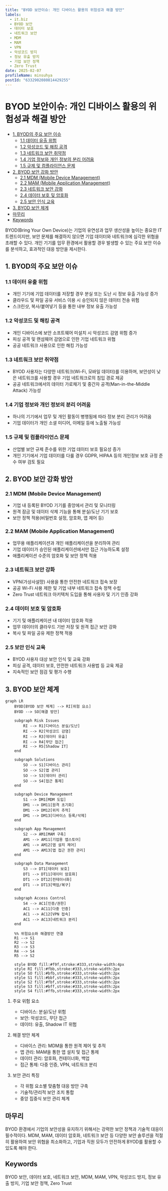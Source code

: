 ```yaml
---
title: "BYOD 보안이슈: 개인 디바이스 활용의 위험성과 해결 방안"
labels:
  - it.biz
  - BYOD 보안
  - 데이터 보호
  - 네트워크 보안
  - MDM
  - MAM
  - VPN
  - 악성코드 방지
  - 정보 유출 방지
  - 기업 보안 정책
  - Zero Trust
date: 2025-02-07
profileName: minsuhya
postId: "6332902080814429255"
---
```



# BYOD 보안이슈: 개인 디바이스 활용의 위험성과 해결 방안

<!-- mtoc-start -->

- [1. BYOD의 주요 보안 이슈](#1-byod의-주요-보안-이슈)
  - [1.1 데이터 유출 위험](#11-데이터-유출-위험)
  - [1.2 악성코드 및 해킹 공격](#12-악성코드-및-해킹-공격)
  - [1.3 네트워크 보안 취약점](#13-네트워크-보안-취약점)
  - [1.4 기업 정보와 개인 정보의 분리 어려움](#14-기업-정보와-개인-정보의-분리-어려움)
  - [1.5 규제 및 컴플라이언스 문제](#15-규제-및-컴플라이언스-문제)
- [2. BYOD 보안 강화 방안](#2-byod-보안-강화-방안)
  - [2.1 MDM (Mobile Device Management)](#21-mdm-mobile-device-management)
  - [2.2 MAM (Mobile Application Management)](#22-mam-mobile-application-management)
  - [2.3 네트워크 보안 강화](#23-네트워크-보안-강화)
  - [2.4 데이터 보호 및 암호화](#24-데이터-보호-및-암호화)
  - [2.5 보안 인식 교육](#25-보안-인식-교육)
- [3. BYOD 보안 체계](#3-byod-보안-체계)
- [마무리](#마무리)
- [Keywords](#keywords)

<!-- mtoc-end -->

BYOD(Bring Your Own Device)는 기업의 유연성과 업무 생산성을 높이는 중요한 IT 트렌드이지만, 보안 문제를 해결하지 않으면 기업 데이터와 네트워크에 심각한 위협을 초래할 수 있다. 개인 기기를 업무 환경에서 활용할 경우 발생할 수 있는 주요 보안 이슈를 분석하고, 효과적인 대응 방안을 제시한다.

## 1. BYOD의 주요 보안 이슈

### 1.1 데이터 유출 위험

- 개인 기기에 기업 데이터를 저장할 경우 분실 또는 도난 시 정보 유출 가능성 증가
- 클라우드 및 파일 공유 서비스 이용 시 승인되지 않은 데이터 전송 위험
- 스크린샷, 복사/붙여넣기 등을 통한 내부 정보 유출 가능성

### 1.2 악성코드 및 해킹 공격

- 개인 디바이스에 보안 소프트웨어 미설치 시 악성코드 감염 위험 증가
- 피싱 공격 및 랜섬웨어 감염으로 인한 기업 네트워크 위협
- 공공 네트워크 사용으로 인한 해킹 가능성

### 1.3 네트워크 보안 취약점

- BYOD 사용자는 다양한 네트워크(Wi-Fi, 모바일 데이터)를 이용하며, 보안성이 낮은 네트워크를 사용할 경우 기업 네트워크로의 침입 경로 제공
- 공공 네트워크에서의 데이터 가로채기 및 중간자 공격(Man-in-the-Middle Attack) 가능성

### 1.4 기업 정보와 개인 정보의 분리 어려움

- 하나의 기기에서 업무 및 개인 활동이 병행됨에 따라 정보 분리 관리가 어려움
- 기업 데이터가 개인 소셜 미디어, 이메일 등에 노출될 가능성

### 1.5 규제 및 컴플라이언스 문제

- 산업별 보안 규제 준수를 위한 기업 데이터 보호 필요성 증가
- 개인 기기에서 기업 데이터를 다룰 경우 GDPR, HIPAA 등의 개인정보 보호 규정 준수 여부 검토 필요

## 2. BYOD 보안 강화 방안

### 2.1 MDM (Mobile Device Management)

- 기업 내 등록된 BYOD 기기를 중앙에서 관리 및 모니터링
- 원격 잠금 및 데이터 삭제 기능을 통해 분실/도난 기기 보호
- 보안 정책 적용(비밀번호 설정, 암호화, 앱 제어 등)

### 2.2 MAM (Mobile Application Management)

- 업무용 애플리케이션과 개인 애플리케이션을 분리하여 관리
- 기업 데이터가 승인된 애플리케이션에서만 접근 가능하도록 설정
- 애플리케이션 수준의 암호화 및 보안 정책 적용

### 2.3 네트워크 보안 강화

- VPN(가상사설망) 사용을 통한 안전한 네트워크 접속 보장
- 공공 Wi-Fi 사용 제한 및 기업 내부 네트워크 접속 정책 수립
- Zero Trust 네트워크 아키텍처 도입을 통해 사용자 및 기기 인증 강화

### 2.4 데이터 보호 및 암호화

- 기기 및 애플리케이션 내 데이터 암호화 적용
- 업무 데이터의 클라우드 기반 저장 및 원격 접근 보안 강화
- 복사 및 파일 공유 제한 정책 적용

### 2.5 보안 인식 교육

- BYOD 사용자 대상 보안 인식 및 교육 강화
- 피싱 공격, 데이터 보호, 안전한 네트워크 사용법 등 교육 제공
- 지속적인 보안 점검 및 평가 수행

## 3. BYOD 보안 체계

```mermaid
graph LR
    BYOD[BYOD 보안 체계] --> RI[위험 요소]
    BYOD --> SO[해결 방안]

    subgraph Risk Issues
        RI --> R1[디바이스 분실/도난]
        RI --> R2[악성코드 감염]
        RI --> R3[데이터 유출]
        RI --> R4[무단 접근]
        RI --> R5[Shadow IT]
    end

    subgraph Solutions
        SO --> S1[디바이스 관리]
        SO --> S2[앱 관리]
        SO --> S3[데이터 관리]
        SO --> S4[접근 통제]
    end

    subgraph Device Management
        S1 --> DM1[MDM 도입]
        DM1 --> DM11[원격 초기화]
        DM1 --> DM12[위치 추적]
        DM1 --> DM13[디바이스 등록/삭제]
    end

    subgraph App Management
        S2 --> AM1[MAM 구축]
        AM1 --> AM11[기업용 앱스토어]
        AM1 --> AM12[앱 설치 제어]
        AM1 --> AM13[앱 접근 권한 관리]
    end

    subgraph Data Management
        S3 --> DT1[데이터 보호]
        DT1 --> DT11[데이터 암호화]
        DT1 --> DT12[컨테이너화]
        DT1 --> DT13[백업/복구]
    end

    subgraph Access Control
        S4 --> AC1[인증/권한]
        AC1 --> AC11[다중 인증]
        AC1 --> AC12[VPN 접속]
        AC1 --> AC13[네트워크 분리]
    end

    %% 위험요소와 해결방안 연결
    R1 --> S1
    R2 --> S2
    R3 --> S3
    R4 --> S4
    R5 --> S2

    style BYOD fill:#f9f,stroke:#333,stroke-width:4px
    style RI fill:#fbb,stroke:#333,stroke-width:2px
    style SO fill:#bfb,stroke:#333,stroke-width:2px
    style S1 fill:#bbf,stroke:#333,stroke-width:2px
    style S2 fill:#fbf,stroke:#333,stroke-width:2px
    style S3 fill:#bff,stroke:#333,stroke-width:2px
    style S4 fill:#ffb,stroke:#333,stroke-width:2px
```

1. 주요 위험 요소

   - 디바이스: 분실/도난 위험
   - 보안: 악성코드, 무단 접근
   - 데이터: 유출, Shadow IT 위험

2. 해결 방안 체계

   - 디바이스 관리: MDM을 통한 원격 제어 및 추적
   - 앱 관리: MAM을 통한 앱 설치 및 접근 통제
   - 데이터 관리: 암호화, 컨테이너화, 백업
   - 접근 통제: 다중 인증, VPN, 네트워크 분리

3. 보안 관리 특징
   - 각 위험 요소별 맞춤형 대응 방안 구축
   - 기술적/관리적 보안 조치 통합
   - 중앙 집중식 보안 관리 체계

## 마무리

BYOD 환경에서 기업의 보안성을 유지하기 위해서는 강력한 보안 정책과 기술적 대응이 필수적이다. MDM, MAM, 데이터 암호화, 네트워크 보안 등 다양한 보안 솔루션을 적절히 활용하여 보안 위협을 최소화하고, 기업과 직원 모두가 안전하게 BYOD를 활용할 수 있도록 해야 한다.

## Keywords

BYOD 보안, 데이터 보호, 네트워크 보안, MDM, MAM, VPN, 악성코드 방지, 정보 유출 방지, 기업 보안 정책, Zero Trust